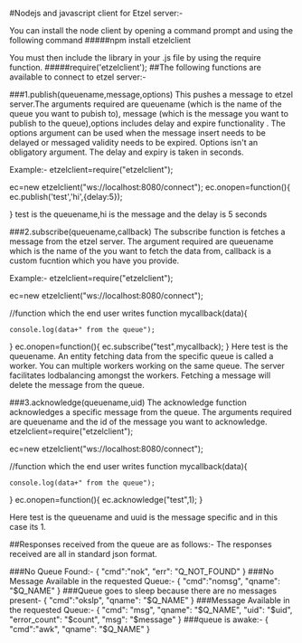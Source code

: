 

#Nodejs and javascript client for Etzel server:-

You can install the node client by opening a command prompt and using the following command
#####npm install etzelclient

You must then include the library in your .js file by using the require function.
#####require('etzelclient');
##The following functions are available to connect to etzel server:-

###1.publish(queuename,message,options)
This pushes a message to etzel server.The arguments required are queuename (which is the name of the queue you want to pubish to), message (which is the message you want to publish to the queue),options includes delay and expire functionality . The options argument  can be used when the message insert needs to be delayed or messaged validity needs to be expired. Options isn't an obligatory argument. The delay and expiry is taken in seconds.

Example:-
etzelclient=require("etzelclient");

ec=new etzelclient("ws://localhost:8080/connect");
ec.onopen=function(){
    ec.publish('test','hi',{delay:5});

}
test is the queuename,hi is the message and the delay is 5 seconds


###2.subscribe(queuename,callback)
The subscribe function is fetches a message from the etzel server. The argument required are queuename which is the name of the you want to fetch the data from, callback is a custom fucntion which you have you provide. 


Example:-
etzelclient=require("etzelclient");

ec=new etzelclient("ws://localhost:8080/connect");

//function which the end user writes
function mycallback(data){

    console.log(data+" from the queue");

}
ec.onopen=function(){
    ec.subscribe("test",mycallback);
}
Here test is the queuename.
An entity fetching data from the specific queue is called a worker. You can multiple workers working on the same queue. The server facilitates lodbalancing amongst the workers. Fetching a message will delete the message from the queue.




###3.acknowledge(queuename,uid)
The acknowledge function acknowledges a specific message from the queue. The arguments required are queuename and the id of the message you want to acknowledge.
 etzelclient=require("etzelclient");

ec=new etzelclient("ws://localhost:8080/connect");

//function which the end user writes
function mycallback(data){

    console.log(data+" from the queue");

}
ec.onopen=function(){
    ec.acknowledge("test",1);
}

Here test is the queuename and uuid is the message specific and in this case its 1.




##Responses received from the queue are as follows:-
The responses received are all in standard json format.

###No Queue Found:-
{
    "cmd":"nok",
    "err": "Q_NOT_FOUND"
}
###No Message Available in the requested Queue:-
{
    "cmd":"nomsg",
    "qname": "$Q_NAME"
}
###Queue goes to sleep because there are no messages present-
{
    "cmd":"okslp",
    "qname": "$Q_NAME"
}
###Message Available in the requested Queue:-
{
    "cmd": "msg",
    "qname": "$Q_NAME",
    "uid": "$uid",
    "error_count": "$count",
    "msg": "$message"
}
###queue is awake:-
{
    "cmd":"awk",
    "qname": "$Q_NAME"
}
